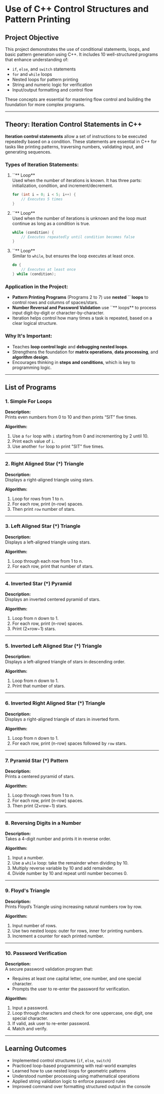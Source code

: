# Use of C++ Control Structures and Pattern Printing

## Project Objective

This project demonstrates the use of conditional statements, loops, and basic pattern generation using C++. It includes 10 well-structured programs that enhance understanding of:

- `if`, `else`, and `switch` statements
- `for` and `while` loops
- Nested loops for pattern printing
- String and numeric logic for verification
- Input/output formatting and control flow

These concepts are essential for mastering flow control and building the foundation for more complex programs.

---

## Theory: Iteration Control Statements in C++

**Iteration control statements** allow a set of instructions to be executed repeatedly based on a condition. These statements are essential in C++ for tasks like printing patterns, traversing numbers, validating input, and generating sequences.

### Types of Iteration Statements:

1. ``** Loop**\
   Used when the number of iterations is known. It has three parts: initialization, condition, and increment/decrement.

   ```cpp
   for (int i = 0; i < 5; i++) {
       // Executes 5 times
   }
   ```

2. ``** Loop**\
   Used when the number of iterations is unknown and the loop must continue as long as a condition is true.

   ```cpp
   while (condition) {
       // Executes repeatedly until condition becomes false
   }
   ```

3. ``** Loop**\
   Similar to `while`, but ensures the loop executes at least once.

   ```cpp
   do {
       // Executes at least once
   } while (condition);
   ```

### Application in the Project:

- **Pattern Printing Programs** (Programs 2 to 7) use **nested **``** loops** to control rows and columns of spaces/stars.
- **Number Reversal and Password Validation** use ``** loops** to process input digit-by-digit or character-by-character.
- Iteration helps control how many times a task is repeated, based on a clear logical structure.

### Why It's Important:

- Teaches **loop control logic** and **debugging nested loops**.
- Strengthens the foundation for **matrix operations**, **data processing**, and **algorithm design**.
- Encourages thinking in **steps and conditions**, which is key to programming logic.

---

## List of Programs

### 1. Simple For Loops

**Description:**\
Prints even numbers from 0 to 10 and then prints “SIT” five times.

**Algorithm:**

1. Use a `for` loop with `i` starting from 0 and incrementing by 2 until 10.
2. Print each value of `i`.
3. Use another `for` loop to print "SIT" five times.

---

### 2. Right Aligned Star (\*) Triangle

**Description:**\
Displays a right-aligned triangle using stars.

**Algorithm:**

1. Loop for rows from 1 to n.
2. For each row, print (n-row) spaces.
3. Then print `row` number of stars.

---

### 3. Left Aligned Star (\*) Triangle

**Description:**\
Displays a left-aligned triangle using stars.

**Algorithm:**

1. Loop through each row from 1 to n.
2. For each row, print that number of stars.

---

### 4. Inverted Star (\*) Pyramid

**Description:**\
Displays an inverted centered pyramid of stars.

**Algorithm:**

1. Loop from n down to 1.
2. For each row, print (n-row) spaces.
3. Print (2×row−1) stars.

---

### 5. Inverted Left Aligned Star (\*) Triangle

**Description:**\
Displays a left-aligned triangle of stars in descending order.

**Algorithm:**

1. Loop from n down to 1.
2. Print that number of stars.

---

### 6. Inverted Right Aligned Star (\*) Triangle

**Description:**\
Displays a right-aligned triangle of stars in inverted form.

**Algorithm:**

1. Loop from n down to 1.
2. For each row, print (n-row) spaces followed by `row` stars.

---

### 7. Pyramid Star (\*) Pattern

**Description:**\
Prints a centered pyramid of stars.

**Algorithm:**

1. Loop through rows from 1 to n.
2. For each row, print (n-row) spaces.
3. Then print (2×row−1) stars.

---

### 8. Reversing Digits in a Number

**Description:**\
Takes a 4-digit number and prints it in reverse order.

**Algorithm:**

1. Input a number.
2. Use a `while` loop: take the remainder when dividing by 10.
3. Multiply reverse variable by 10 and add remainder.
4. Divide number by 10 and repeat until number becomes 0.

---

### 9. Floyd's Triangle

**Description:**\
Prints Floyd’s Triangle using increasing natural numbers row by row.

**Algorithm:**

1. Input number of rows.
2. Use two nested loops: outer for rows, inner for printing numbers.
3. Increment a counter for each printed number.

---

### 10. Password Verification

**Description:**\
A secure password validation program that:

- Requires at least one capital letter, one number, and one special character.
- Prompts the user to re-enter the password for verification.

**Algorithm:**

1. Input a password.
2. Loop through characters and check for one uppercase, one digit, one special character.
3. If valid, ask user to re-enter password.
4. Match and verify.

---

## Learning Outcomes

- Implemented control structures (`if`, `else`, `switch`)
- Practiced loop-based programming with real-world examples
- Learned how to use nested loops for geometric patterns
- Understood number processing using mathematical operations
- Applied string validation logic to enforce password rules
- Improved command over formatting structured output in the console

